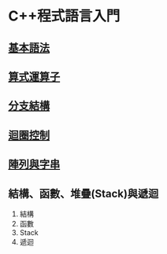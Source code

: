 # C++程式語言入門

## [基本語法](ji-ben-fa/)

## [算式運算子](suan-shi-suan-zi/)

## [分支結構](fen-zhi/)

## [迴圈控制](quan-kong-zhi/)

## [陣列與字串](lie-zi-chuan/)

>

## 結構、函數、堆疊\(Stack\)與遞迴

1. 結構
2. 函數
3. Stack
4. 遞迴

